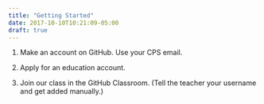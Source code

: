 ```yaml
---
title: "Getting Started"
date: 2017-10-10T10:21:09-05:00
draft: true
---
```


1. Make an account on GitHub. Use your CPS email.

2. Apply for an education account.

3. Join our class in the GitHub Classroom.
(Tell the teacher your username and get added manually.)


